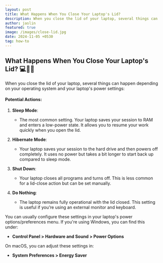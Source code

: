 ```yaml
---
layout: post
title: What Happens When You Close Your Laptop's Lid?
description: When you close the lid of your laptop, several things can happen depending on your operating system and your laptop's power settings
author: jaslin
featured: true
image: /images/close-lid.jpg
date: 2024-11-05 +0530
tag: how-to
---
```


## What Happens When You Close Your Laptop's Lid? 💻🔋✨

When you close the lid of your laptop, several things can happen depending on your operating system and your laptop's power settings:

#### Potential Actions:
1. **Sleep Mode**: 
   - The most common setting. Your laptop saves your session to RAM and enters a low-power state. It allows you to resume your work quickly when you open the lid.

2. **Hibernate Mode**: 
   - Your laptop saves your session to the hard drive and then powers off completely. It uses no power but takes a bit longer to start back up compared to sleep mode.

3. **Shut Down**: 
   - Your laptop closes all programs and turns off. This is less common for a lid-close action but can be set manually.

4. **Do Nothing**: 
   - The laptop remains fully operational with the lid closed. This setting is useful if you’re using an external monitor and keyboard.

You can usually configure these settings in your laptop's power options/preferences menu. If you're using Windows, you can find this under:
- **Control Panel > Hardware and Sound > Power Options**

On macOS, you can adjust these settings in:
- **System Preferences > Energy Saver**

